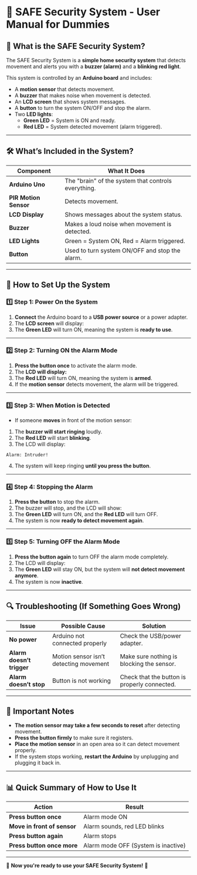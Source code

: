 # 🚨 SAFE Security System - User Manual for Dummies

## 📌 What is the SAFE Security System?
The SAFE Security System is a **simple home security system** that detects movement and alerts you with a **buzzer (alarm)** and a **blinking red light**.

This system is controlled by an **Arduino board** and includes:
- A **motion sensor** that detects movement.
- A **buzzer** that makes noise when movement is detected.
- An **LCD screen** that shows system messages.
- A **button** to turn the system ON/OFF and stop the alarm.
- Two **LED lights**:
  - **Green LED** = System is ON and ready. 
  - **Red LED** = System detected movement (alarm triggered).

---

## 🛠 What’s Included in the System?
| **Component**          | **What It Does** |
|------------------------|----------------|
| **Arduino Uno**        | The "brain" of the system that controls everything. |
| **PIR Motion Sensor**  | Detects movement. |
| **LCD Display**        | Shows messages about the system status. |
| **Buzzer**            | Makes a loud noise when movement is detected. |
| **LED Lights**        | Green = System ON, Red = Alarm triggered. |
| **Button**            | Used to turn system ON/OFF and stop the alarm. |

---

## 🔌 How to Set Up the System

### **1️⃣ Step 1: Power On the System**
1. **Connect** the Arduino board to a **USB power source** or a power adapter.
2. The **LCD screen** will display:  
3. The **Green LED** will turn ON, meaning the system is **ready to use**.

---

### **2️⃣ Step 2: Turning ON the Alarm Mode**
1. **Press the button once** to activate the alarm mode.
2. The **LCD will display:**
3. The **Red LED** will turn ON, meaning the system is **armed**.
4. If the **motion sensor** detects movement, the alarm will be triggered.

---

### **3️⃣ Step 3: When Motion is Detected**
- If someone **moves** in front of the motion sensor:
1. The **buzzer will start ringing** loudly.
2. The **Red LED** will start **blinking**.
3. The LCD will display:  
  ```
  Alarm: Intruder!
  ```
4. The system will keep ringing **until you press the button**.

---

### **4️⃣ Step 4: Stopping the Alarm**
1. **Press the button** to stop the alarm.
2. The buzzer will stop, and the LCD will show:  
3. The **Green LED** will turn ON, and the **Red LED** will turn OFF.
4. The system is now **ready to detect movement again**.

---

### **5️⃣ Step 5: Turning OFF the Alarm Mode**
1. **Press the button again** to turn OFF the alarm mode completely.
2. The LCD will display:  
3. The **Green LED** will stay ON, but the system will **not detect movement anymore**.
4. The system is now **inactive**.

---

## 🔍 Troubleshooting (If Something Goes Wrong)
| **Issue**              | **Possible Cause**                | **Solution** |
|------------------------|--------------------------------|-------------|
| **No power**          | Arduino not connected properly | Check the USB/power adapter. |
| **Alarm doesn’t trigger** | Motion sensor isn’t detecting movement | Make sure nothing is blocking the sensor. |
| **Alarm doesn’t stop** | Button is not working | Check that the button is properly connected. |

---

## 📌 Important Notes
- **The motion sensor may take a few seconds to reset** after detecting movement.
- **Press the button firmly** to make sure it registers.
- **Place the motion sensor** in an open area so it can detect movement properly.
- If the system stops working, **restart the Arduino** by unplugging and plugging it back in.

---

## 📊 Quick Summary of How to Use It
| **Action**            | **Result**                               |
|----------------------|----------------------------------------|
| **Press button once** | Alarm mode ON |
| **Move in front of sensor** | Alarm sounds, red LED blinks |
| **Press button again** | Alarm stops                          |
| **Press button once more** | Alarm mode OFF (System is inactive) |

---

🎉 **Now you're ready to use your SAFE Security System!** 🚀  
